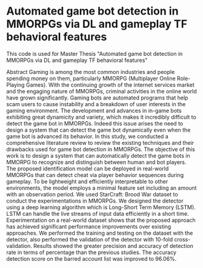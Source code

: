 # Automated game bot detection in MMORPGs via DL and gameplay TF behavioral features
 This code is used for  Master Thesis "Automated game bot detection in MMORPGs via DL and gameplay TF behavioral features"

Abstract
Gaming is among the most common industries and people spending money on them, particularly MMORPG (Multiplayer Online Role-Playing Games). With the continuing growth of the internet services market and the engaging nature of MMORPGs, criminal activities in the online world have grown significantly. Gaming bots are automated programs that help scam users to cause instability and a breakdown of user interests in the gaming environment.  The development and advances in in-game bots exhibiting great dynamicity and variety, which makes it incredibly difficult to detect the game bot in MMORPGs. Indeed this issue arises the need to design a system that can detect the game bot dynamically even when the game bot is advanced its behavior. In this study, we conducted a comprehensive literature review to review the existing techniques and their drawbacks used for game bot detection in MMORPGs. 
The objective of this work is to design a system that can automatically detect the game bots in MMORPG to recognize and distinguish between human and bot players. The proposed identification model can be deployed in real-world MMORPGs that can detect cheat via player behavior sequences during gameplay. To be lightweight and efficiently interpretable to other environments, the model employs a minimal feature set including an amount with an observation period. We used StarCraft: Brood War dataset to conduct the experimentations in MMORPGs. We designed the detector using a deep learning algorithm which is Long-Short Term Memory (LSTM). LSTM can handle the live streams of input data efficiently in a short time.  Experimentation on a real-world dataset shows that the proposed approach has achieved significant performance improvements over existing approaches. We performed the training and testing on the dataset with the detector, also performed the validation of the detector with 10-fold cross-validation. Results showed the greater precision and accuracy of detection rate in terms of percentage than the previous studies. The accuracy detection score on the barred account list was improved to 96.06%.
